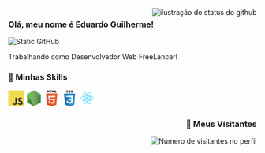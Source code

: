 <img align='right' src="https://github-readme-stats.vercel.app/api?username=git-eg&theme=dark&show_icons=true" alt="ilustração do status do github">

### Olá, meu nome é Eduardo Guilherme!

<img src="https://img.shields.io/static/v1?label=Overview&message=Eduardo Guilherme&color=f8efd4&style=for-the-badge&logo=GitHub" alt="Static GitHub">

<p>Trabalhando como Desenvolvedor Web FreeLancer!</p>

### 🚀 Minhas Skills
<code><img height="32" src="https://raw.githubusercontent.com/github/explore/80688e429a7d4ef2fca1e82350fe8e3517d3494d/topics/javascript/javascript.png" alt="Javascript"/></code>
<code><img height="32" src="https://raw.githubusercontent.com/github/explore/80688e429a7d4ef2fca1e82350fe8e3517d3494d/topics/nodejs/nodejs.png" alt="Nodejs"/></code>
<code><img height="32" src="https://raw.githubusercontent.com/github/explore/80688e429a7d4ef2fca1e82350fe8e3517d3494d/topics/html/html.png" alt="HTML5"/></code>
<code><img height="32" src="https://raw.githubusercontent.com/github/explore/80688e429a7d4ef2fca1e82350fe8e3517d3494d/topics/css/css.png" alt="CSS"/></code>
<code><img height="32" src="https://raw.githubusercontent.com/github/explore/80688e429a7d4ef2fca1e82350fe8e3517d3494d/topics/react/react.png" alt="React"/></code>

<div align="right">
  <h3><b>📍 Meus Visitantes</b></h3>
</div>

<p align="right">
  <img
    src="https://profile-counter.glitch.me/iuricode/count.svg"
    alt="Número de visitantes no perfil"
  />
</p>
